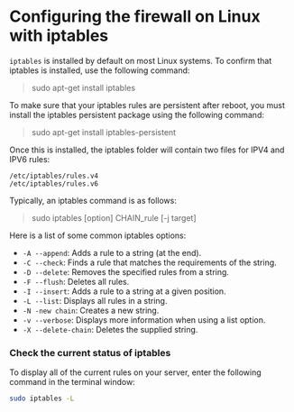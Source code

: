 # Configuring the firewall on Linux with iptables

`iptables` is installed by default on most Linux systems. To confirm that iptables is installed, use the following command:

> sudo apt-get install iptables

To make sure that your iptables rules are persistent after reboot, you must install the iptables persistent package using the following command:

> sudo apt-get install iptables-persistent

Once this is installed, the iptables folder will contain two files for IPV4 and IPV6 rules:

```
/etc/iptables/rules.v4
/etc/iptables/rules.v6
```

Typically, an iptables command is as follows:

> sudo iptables [option] CHAIN_rule [-j target]

Here is a list of some common iptables options:

- `-A --append`: Adds a rule to a string (at the end).
- `-C --check`: Finds a rule that matches the requirements of the string.
- `-D --delete`: Removes the specified rules from a string.
- `-F --flush`: Deletes all rules.
- `-I --insert`: Adds a rule to a string at a given position.
- `-L --list`: Displays all rules in a string.
- `-N -new chain`: Creates a new string.
- `-v --verbose`: Displays more information when using a list option.
- `-X --delete-chain`: Deletes the supplied string.

### Check the current status of iptables

To display all of the current rules on your server, enter the following command in the terminal window:

```bash
sudo iptables -L
```